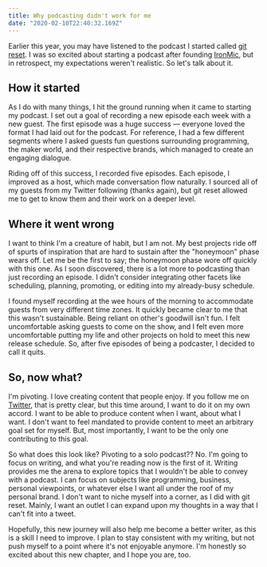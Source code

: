 ```yaml
---
title: Why podcasting didn't work for me
date: "2020-02-10T22:40:32.169Z"
---
```


Earlier this year, you may have listened to the podcast I started called [git reset](https://gitreset.com). I was so excited about starting a podcast after founding [IronMic](https://ironmic.fm), but in retrospect, my expectations weren't realistic. So let's talk about it.

## How it started

As I do with many things, I hit the ground running when it came to starting my podcast. I set out a goal of recording a new episode each week with a new guest. The first episode was a huge success — everyone loved the format I had laid out for the podcast. For reference, I had a few different segments where I asked guests fun questions surrounding programming, the maker world, and their respective brands, which managed to create an engaging dialogue.

Riding off of this success, I recorded five episodes. Each episode, I improved as a host, which made conversation flow naturally. I sourced all of my guests from my Twitter following (thanks again), but git reset allowed me to get to know them and their work on a deeper level. 

## Where it went wrong

I want to think I'm a creature of habit, but I am not. My best projects ride off of spurts of inspiration that are hard to sustain after the "honeymoon" phase wears off. Let me be the first to say; the honeymoon phase wore off quickly with this one. As I soon discovered, there is a lot more to podcasting than just recording an episode. I didn't consider integrating other facets like scheduling, planning, promoting, or editing into my already-busy schedule. 

I found myself recording at the wee hours of the morning to accommodate guests from very different time zones. It quickly became clear to me that this wasn't sustainable. Being reliant on other's goodwill isn't fun. I felt uncomfortable asking guests to come on the show, and I felt even more uncomfortable putting my life and other projects on hold to meet this new release schedule. So, after five episodes of being a podcaster, I decided to call it quits.

## So, now what?

I'm pivoting. I love creating content that people enjoy. If you follow me on [Twitter](https://twitter.com/designbykyle), that is pretty clear, but this time around, I want to do it on my own accord. I want to be able to produce content when I want, about what I want. I don't want to feel mandated to provide content to meet an arbitrary goal set for myself. But, most importantly, I want to be the only one contributing to this goal.

So what does this look like? Pivoting to a solo podcast?? No. I'm going to focus on writing, and what you're reading now is the first of it. Writing provides me the arena to explore topics that I wouldn't be able to convey with a podcast. I can focus on subjects like programming, business, personal viewpoints, or whatever else I want all under the roof of my personal brand. I don't want to niche myself into a corner, as I did with git reset. Mainly, I want an outlet I can expand upon my thoughts in a way that I can't fit into a tweet. 

Hopefully, this new journey will also help me become a better writer, as this is a skill I need to improve. I plan to stay consistent with my writing, but not push myself to a point where it's not enjoyable anymore.  I'm honestly so excited about this new chapter, and I hope you are, too.
